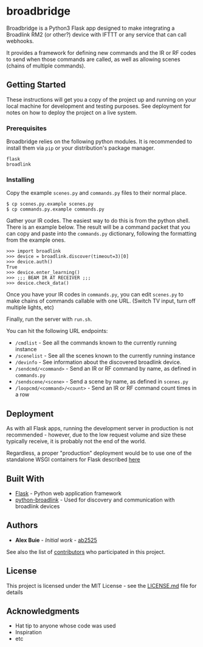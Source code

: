 # broadbridge

Broadbridge is a Python3 Flask app designed to make integrating a Broadlink RM2 (or other?) device with IFTTT or any service that can call webhooks.

It provides a framework for defining new commands and the IR or RF codes to send when those commands are called, as well as allowing scenes (chains of multiple commands).

## Getting Started

These instructions will get you a copy of the project up and running on your local machine for development and testing purposes. See deployment for notes on how to deploy the project on a live system.

### Prerequisites

Broadbridge relies on the following python modules. It is recommended to install them via `pip` or your distribution's package manager.

```
flask
broadlink

```

### Installing


Copy the example `scenes.py` and `commands.py` files to their normal place.

```
$ cp scenes.py.example scenes.py
$ cp commands.py.example commands.py
```

Gather your IR codes. The easiest way to do this is from the python shell. There is an example below. The result will be a command packet that you can copy and paste into the `commands.py` dictionary, following the formatting from the example ones.

```
>>> import broadlink
>>> device = broadlink.discover(timeout=3)[0]
>>> device.auth()
True
>>> device.enter_learning()
>>> ;;; BEAM IR AT RECEIVER ;;;
>>> device.check_data()
```

Once you have your IR codes in `commands.py`, you can edit `scenes.py` to make chains of commands callable with one URL. (Switch TV input, turn off multiple lights, etc)

Finally, run the server with `run.sh`.

You can hit the following URL endpoints:

- `/cmdlist` - See all the commands known to the currently running instance
- `/scenelist` - See all the scenes known to the currently running instance
- `/devinfo` - See information about the discovered broadlink device.
- `/sendcmd/<command>` - Send an IR or RF command by name, as defined in `commands.py`
- `/sendscene/<scene>` - Send a scene by name, as defined in `scenes.py`
- `/loopcmd/<command>/<count>` - Send an IR or RF command count times in a row


## Deployment

As with all Flask apps, running the development server in production is not recommended - however, due to the low request volume and size these typically receive, it is probably not the end of the world.

Regardless, a proper "production" deployment would be to use one of the standalone WSGI containers for Flask described [here](http://flask.pocoo.org/docs/1.0/deploying/wsgi-standalone/)

## Built With

* [Flask](http://flask.pocoo.org) - Python web application framework
* [python-broadlink](https://github.com/mjg59/python-broadlink) - Used for discovery and communication with broadlink devices


## Authors

* **Alex Buie** - *Initial work* - [ab2525](https://github.com/ab2525)

See also the list of [contributors](https://github.com/ab2525/broadbridge/contributors) who participated in this project.

## License

This project is licensed under the MIT License - see the [LICENSE.md](LICENSE.md) file for details

## Acknowledgments

* Hat tip to anyone whose code was used
* Inspiration
* etc

